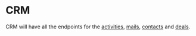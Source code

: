 # CRM

CRM will have all the endpoints for the [activities](#activities), [mails](#mails), [contacts](#contacts) and [deals](#deal).


